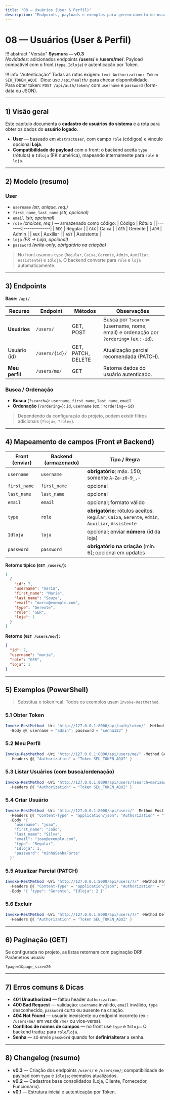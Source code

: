 ```yaml
---
title: "08 — Usuários (User & Perfil)"
description: "Endpoints, payloads e exemplos para gerenciamento de usuários e perfil no Sysmura (DRF)."
---
```


# 08 — Usuários (User & Perfil)

!!! abstract "Versão"
    **Sysmura — v0.3**  
    _Novidades:_ adicionados endpoints **/users/** e **/users/me/**. Payload compatível com o front (`type`, `Idloja`) e autenticação por Token.

!!! info "Autenticação"
    Todas as rotas exigem:
    ```text
    Authorization: Token SEU_TOKEN_AQUI
    ```
    Dica: use `/api/health/` para checar disponibilidade.  
    Para obter token: `POST /api/auth/token/` com `username` e `password` (form-data ou JSON).

---

## 1) Visão geral

Este capítulo documenta o **cadastro de usuários do sistema** e a rota para obter os dados do **usuário logado**.

- **User** — baseado em `AbstractUser`, com campo `role` (códigos) e vínculo opcional **Loja**.  
- **Compatibilidade de payload** com o front: o backend aceita `type` (rótulos) e `Idloja` (FK numérica), mapeando internamente para `role` e `loja`.

---

## 2) Modelo (resumo)

### User
- `username` *(str, unique, req.)*  
- `first_name`, `last_name` *(str, opcional)*  
- `email` *(str, opcional)*  
- `role` *(choices, req.)* — armazenado como código:
    | Código | Rótulo      |
    |-------:|-------------|
    | `REG`  | Regular     |
    | `CAX`  | Caixa       |
    | `GER`  | Gerente     |
    | `ADM`  | Admin       |
    | `AUX`  | Auxiliar    |
    | `AST`  | Assistente  |
- `loja` *(FK → Loja, opcional)*  
- `password` *(write-only; obrigatório na criação)*

> No front usamos `type` (`Regular`, `Caixa`, `Gerente`, `Admin`, `Auxiliar`, `Assistente`) e `Idloja`. O backend converte para `role` e `loja` automaticamente.

---

## 3) Endpoints

**Base:** `/api/`

| Recurso          | Endpoint          | Métodos                  | Observações |
|------------------|-------------------|--------------------------|-------------|
| **Usuários**     | `/users/`         | GET, POST                | Busca por `?search=` (username, nome, email) e ordenação por `?ordering=` (ex.: `-id`). |
| Usuário (id)     | `/users/{id}/`    | GET, PATCH, DELETE       | Atualização parcial recomendada (PATCH). |
| **Meu perfil**   | `/users/me/`      | GET                      | Retorna dados do usuário autenticado. |

### Busca / Ordenação
- **Busca** (`?search=`): `username`, `first_name`, `last_name`, `email`  
- **Ordenação** (`?ordering=`): `id`, `username` (ex.: `?ordering=-id`)

> Dependendo da configuração do projeto, podem existir filtros adicionais (`?loja=`, `?role=`).

---

## 4) Mapeamento de campos (Front ⇄ Backend)

| Front (enviar) | Backend (armazenado) | Tipo / Regra |
|---|---|---|
| `username` | `username` | **obrigatório**; máx. 150; somente `A-Za-z0-9_.-` |
| `first_name` | `first_name` | opcional |
| `last_name` | `last_name` | opcional |
| `email` | `email` | opcional; formato válido |
| `type` | `role` | **obrigatório**; rótulos aceitos: `Regular`, `Caixa`, `Gerente`, `Admin`, `Auxiliar`, `Assistente` |
| `Idloja` | `loja` | opcional; enviar **número** (id da loja) |
| `password` | `password` | **obrigatório na criação** (mín. 6); opcional em updates |

**Retorno típico (`GET /users/`):**
```json
[
  {
    "id": 7,
    "username": "maria",
    "first_name": "Maria",
    "last_name": "Souza",
    "email": "maria@exemplo.com",
    "type": "Gerente",
    "role": "GER",
    "loja": 1
  }
]
```

**Retorno (`GET /users/me/`):**
```json
{
  "id": 7,
  "username": "maria",
  "role": "GER",
  "loja": 1
}
```

---

## 5) Exemplos (PowerShell)

> Substitua o token real. Todos os exemplos usam `Invoke-RestMethod`.

### 5.1 Obter Token
```powershell
Invoke-RestMethod -Uri "http://127.0.0.1:8000/api/auth/token/" -Method Post `
  -Body @{ username = "admin"; password = "senha123" }
```

### 5.2 Meu Perfil
```powershell
Invoke-RestMethod -Uri "http://127.0.0.1:8000/api/users/me/" -Method Get `
  -Headers @{ "Authorization" = "Token SEU_TOKEN_AQUI" }
```

### 5.3 Listar Usuários (com busca/ordenação)
```powershell
Invoke-RestMethod -Uri "http://127.0.0.1:8000/api/users/?search=maria&ordering=-id" -Method Get `
  -Headers @{ "Authorization" = "Token SEU_TOKEN_AQUI" }
```

### 5.4 Criar Usuário
```powershell
Invoke-RestMethod -Uri "http://127.0.0.1:8000/api/users/" -Method Post `
  -Headers @{ "Content-Type" = "application/json"; "Authorization" = "Token SEU_TOKEN_AQUI" } `
  -Body '{
    "username": "joao",
    "first_name": "João",
    "last_name": "Silva",
    "email": "joao@exemplo.com",
    "type": "Regular",
    "Idloja": 1,
    "password": "minhaSenhaForte"
  }'
```

### 5.5 Atualizar Parcial (PATCH)
```powershell
Invoke-RestMethod -Uri "http://127.0.0.1:8000/api/users/7/" -Method Patch `
  -Headers @{ "Content-Type" = "application/json"; "Authorization" = "Token SEU_TOKEN_AQUI" } `
  -Body '{ "type": "Gerente", "Idloja": 2 }'
```

### 5.6 Excluir
```powershell
Invoke-RestMethod -Uri "http://127.0.0.1:8000/api/users/7/" -Method Delete `
  -Headers @{ "Authorization" = "Token SEU_TOKEN_AQUI" }
```

---

## 6) Paginação (GET)
Se configurada no projeto, as listas retornam com paginação DRF. Parâmetros usuais:
```
?page=1&page_size=20
```

---

## 7) Erros comuns & Dicas

- **401 Unauthorized** — faltou header `Authorization`.  
- **400 Bad Request** — validação: `username` inválido, `email` inválido, `type` desconhecido, `password` curto ou ausente na criação.  
- **404 Not Found** — usuário inexistente ou endpoint incorreto (ex.: `/users/me/` em vez de `/me/` ou vice-versa).  
- **Conflitos de nomes de campos** — no front use `type` e `Idloja`. O backend traduz para `role`/`loja`.  
- **Senha** — só envie `password` quando for **definir/alterar** a senha.

---

## 8) Changelog (resumo)
- **v0.3** — Criação dos endpoints `/users/` e `/users/me/`; compatibilidade de payload com `type` e `Idloja`; exemplos atualizados.
- **v0.2** — Cadastros base consolidados (Loja, Cliente, Fornecedor, Funcionário).
- **v0.1** — Estrutura inicial e autenticação por Token.
